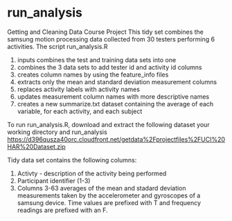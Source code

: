 run_analysis
============

Getting and Cleaning Data Course Project
This tidy set combines the samsung motion processing data collected from 30 testers performing 6 activities.
The script run_analysis.R 
1. inputs combines the test and training data sets into one
2. combines the 3 data sets to add tester id and activity id columns
3. creates column names by using the feature_info files
4. extracts only the mean and standard deviation measurement columns
5. replaces activity labels with activity names 
6. updates measurement column names with more descriptive names
7. creates a new summarize.txt dataset containing the average of each variable, for each activity, and each subject

To run run_analysis.R, download and extract the following dataset your working directory and run_analysis
https://d396qusza40orc.cloudfront.net/getdata%2Fprojectfiles%2FUCI%20HAR%20Dataset.zip 

Tidy data set contains the following columns:
1. Activty - description of the activity being performed
2. Participant identifier (1-3)
3. Columns 3-63 averages of the mean and stadard deviation measurements
taken by the accelerometer and gyroscopes of a samsung device. Time values are prefixed with T and 
frequency readings are prefixed with an F.
